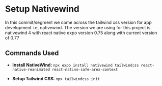 # Setup Nativewind

In this commit/segment we come across the tailwind css version for app development i.e, nativewind.
The version we are using for this project is nativewind 4 with react native expo version 0.75 along with current version of 0.77

## Commands Used

- **Install NativeWind:** `npx expo install nativewind tailwindcss react-native-reanimated react-native-safe-area-context`

- **Setup Tailwind CSS:** `npx tailwindcss init`
